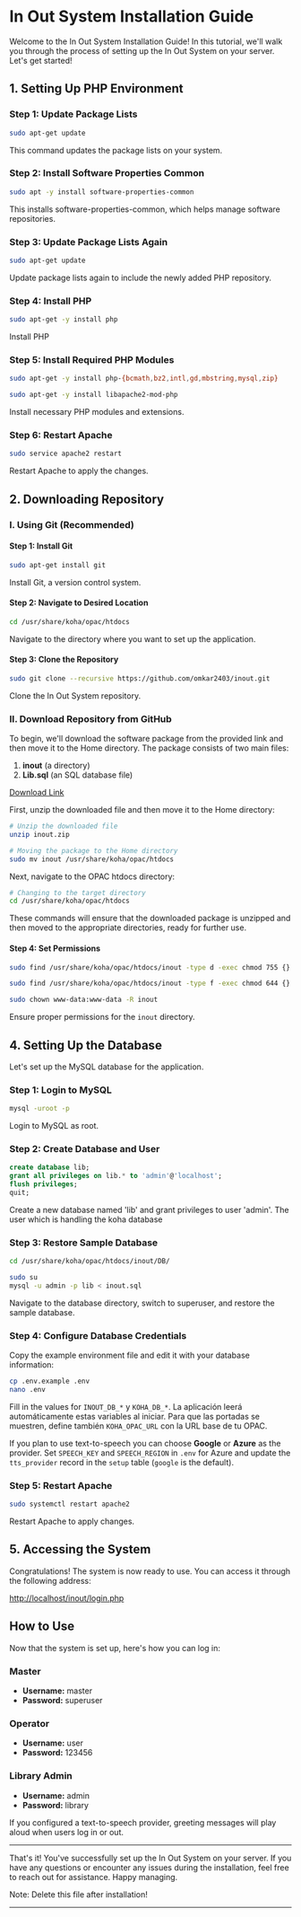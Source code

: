 # In Out System Installation Guide

Welcome to the In Out System Installation Guide! In this tutorial, we'll walk you through the process of setting up the In Out System on your server. Let's get started!

## 1. Setting Up PHP Environment

### Step 1: Update Package Lists

```bash
sudo apt-get update
```

This command updates the package lists on your system.

### Step 2: Install Software Properties Common

```bash
sudo apt -y install software-properties-common
```

This installs software-properties-common, which helps manage software repositories.

### Step 3: Update Package Lists Again

```bash
sudo apt-get update
```

Update package lists again to include the newly added PHP repository.

### Step 4: Install PHP

```bash
sudo apt-get -y install php
```

Install PHP

### Step 5: Install Required PHP Modules

```bash
sudo apt-get -y install php-{bcmath,bz2,intl,gd,mbstring,mysql,zip}
```

```bash
sudo apt-get -y install libapache2-mod-php
```

Install necessary PHP modules and extensions.

### Step 6: Restart Apache

```bash
sudo service apache2 restart
```

Restart Apache to apply the changes.

## 2. Downloading Repository

### I. Using Git (Recommended)

#### Step 1: Install Git

```bash
sudo apt-get install git
```

Install Git, a version control system.

#### Step 2: Navigate to Desired Location

```bash
cd /usr/share/koha/opac/htdocs
```

Navigate to the directory where you want to set up the application.

#### Step 3: Clone the Repository

```bash
sudo git clone --recursive https://github.com/omkar2403/inout.git
```

Clone the In Out System repository.

### II. Download Repository from GitHub

To begin, we'll download the software package from the provided link and then move it to the Home directory. The package consists of two main files:

1. **inout** (a directory)
2. **Lib.sql** (an SQL database file)

[Download Link](https://github.com/omkar2403/inout.git)

First, unzip the downloaded file and then move it to the Home directory:

```bash
# Unzip the downloaded file
unzip inout.zip
```

```bash
# Moving the package to the Home directory
sudo mv inout /usr/share/koha/opac/htdocs
```

Next, navigate to the OPAC htdocs directory:

```bash
# Changing to the target directory
cd /usr/share/koha/opac/htdocs
```

These commands will ensure that the downloaded package is unzipped and then moved to the appropriate directories, ready for further use.

#### Step 4: Set Permissions

```bash
sudo find /usr/share/koha/opac/htdocs/inout -type d -exec chmod 755 {} \;

sudo find /usr/share/koha/opac/htdocs/inout -type f -exec chmod 644 {} \;

sudo chown www-data:www-data -R inout
```

Ensure proper permissions for the `inout` directory.

## 4. Setting Up the Database

Let's set up the MySQL database for the application.

### Step 1: Login to MySQL

```bash
mysql -uroot -p
```

Login to MySQL as root.

### Step 2: Create Database and User

```sql
create database lib;
grant all privileges on lib.* to 'admin'@'localhost';
flush privileges;
quit;
```

Create a new database named 'lib' and grant privileges to user 'admin'. The user which is handling the koha database

### Step 3: Restore Sample Database

```bash
cd /usr/share/koha/opac/htdocs/inout/DB/
```

```bash
sudo su
mysql -u admin -p lib < inout.sql
```

Navigate to the database directory, switch to superuser, and restore the sample database.

### Step 4: Configure Database Credentials

Copy the example environment file and edit it with your database information:

```bash
cp .env.example .env
nano .env
```

Fill in the values for `INOUT_DB_*` y `KOHA_DB_*`. La aplicación leerá
automáticamente estas variables al iniciar. Para que las portadas se muestren,
define también `KOHA_OPAC_URL` con la URL base de tu OPAC.

If you plan to use text-to-speech you can choose **Google** or **Azure** as the
provider. Set `SPEECH_KEY` and `SPEECH_REGION` in `.env` for Azure and update the
`tts_provider` record in the `setup` table (`google` is the default).

### Step 5: Restart Apache

```bash
sudo systemctl restart apache2
```

Restart Apache to apply changes.

## 5. Accessing the System

Congratulations! The system is now ready to use. You can access it through the following address:

[http://localhost/inout/login.php](http://localhost/inout/login.php)

## How to Use

Now that the system is set up, here's how you can log in:

### Master

- **Username:** master
- **Password:** superuser

### Operator

- **Username:** user
- **Password:** 123456

### Library Admin

- **Username:** admin
- **Password:** library

If you configured a text-to-speech provider, greeting messages will play aloud
when users log in or out.

---

That's it! You've successfully set up the In Out System on your server. If you have any questions or encounter any issues during the installation, feel free to reach out for assistance. Happy managing. 

Note: Delete this file after installation!

---
